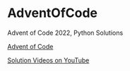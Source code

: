 # AdventOfCode
Advent of Code 2022, Python Solutions

[Advent of Code](https://adventofcode.com/)

[Solution Videos on YouTube](https://www.youtube.com/playlist?list=PLB5Hdxyg7Iw_9vW9n62Im8kTOhEByF9HO)
